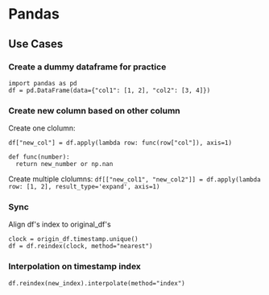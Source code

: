 # Pandas

## Use Cases

### Create a dummy dataframe for practice 
```
import pandas as pd
df = pd.DataFrame(data={"col1": [1, 2], "col2": [3, 4]})
```

### Create new column based on other column

Create one clolumn:
```
df["new_col"] = df.apply(lambda row: func(row["col"]), axis=1)

def func(number):
  return new_number or np.nan
```

Create multiple clolumns:
```df[["new_col1", "new_col2"]] = df.apply(lambda row: [1, 2], result_type='expand', axis=1)```


### Sync 

Align df's index to original_df's
```
clock = origin_df.timestamp.unique()
df = df.reindex(clock, method="nearest")
```

### Interpolation on timestamp index
```
df.reindex(new_index).interpolate(method="index")
```
